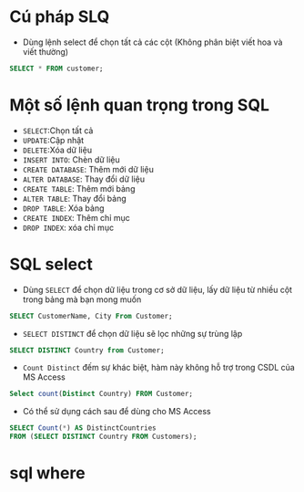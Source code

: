 # Cú pháp SLQ
- Dùng lệnh select để chọn tất cả các cột (Không phân biệt viết hoa và viết thường)
```sql
SELECT * FROM customer;
```
# Một số lệnh quan trọng trong SQL
- `SELECT`:Chọn tất cả
- `UPDATE`:Cập nhật
- `DELETE`:Xóa dữ liệu
- `INSERT INTO`: Chèn dữ liệu 
- `CREATE DATABASE`: Thêm mới dữ liệu
- `ALTER DATABASE`: Thay đổi dữ liệu
- `CREATE TABLE`: Thêm mới bảng
- `ALTER TABLE`: Thay đổi bảng
- `DROP TABLE`: Xóa bảng
- `CREATE INDEX`: Thêm chỉ mục
- `DROP INDEX`: xóa chỉ mục
# SQL select
- Dùng `SELECT` để chọn dữ liệu trong cơ sở dữ liệu, lấy dữ liệu từ nhiều cột trong bảng mà bạn mong muốn
```sql
SELECT CustomerName, City From Customer;
```
- `SELECT DISTINCT` để chọn dữ liệu sẽ lọc những sự trùng lập 
```sql
SELECT DISTINCT Country from Customer;
```
- `Count Distinct` đếm sự khác biệt, hàm này không hỗ trợ trong CSDL của MS Access
```sql
Select count(Distinct Country) FROM Customer;
```
- Có thể sử dụng cách sau để dùng cho MS Access
```sql
SELECT Count(*) AS DistinctCountries
FROM (SELECT DISTINCT Country FROM Customers);
```
# sql where
